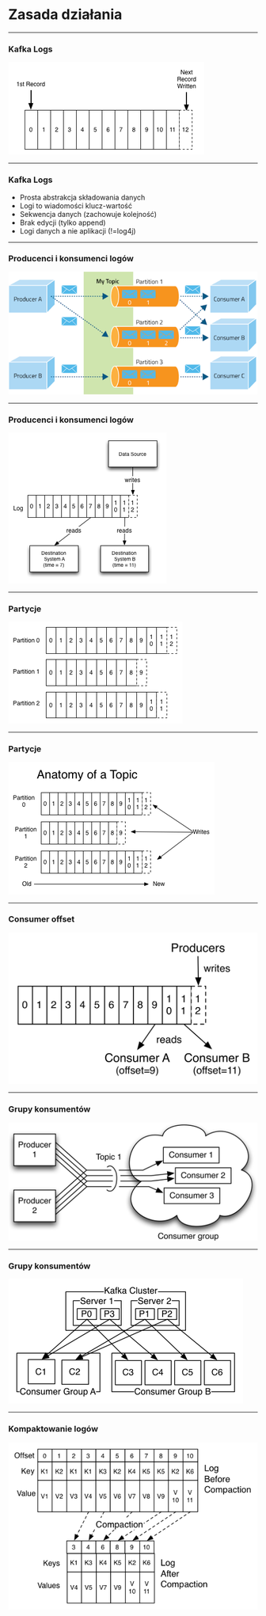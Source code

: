 
# Zasada działania


---
### Kafka Logs
![](assets/img/how-it-works/log.png)



---
### Kafka Logs
* Prosta abstrakcja składowania danych
* Logi to wiadomości klucz-wartość
* Sekwencja danych (zachowuje kolejność)
* Brak edycji (tylko append)
* Logi danych a nie aplikacji (!=log4j)



---
### Producenci i konsumenci logów
![](assets/img/how-it-works/kafka-architecture.png)



---
### Producenci i konsumenci logów
![](assets/img/how-it-works/log_subscription.png)



---
### Partycje
![](assets/img/how-it-works/partitioned_log.png)



---
### Partycje
![](assets/img/how-it-works/log_anatomy.png)



---
<!-- .slide: class="imagecentersize50" -->
### Consumer offset
![](assets/img/how-it-works/log_consumer.png)



---
### Grupy konsumentów
![](assets/img/how-it-works/consumer-group.png)



---
### Grupy konsumentów
![](assets/img/how-it-works/consumer-groups.png)



---
### Kompaktowanie logów
![](assets/img/how-it-works/log_compaction_0.png)